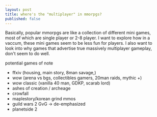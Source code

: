 ```yaml
---
layout: post
title: where's the "multiplayer" in mmorpgs?
published: false
---
```


Basically, popular mmorpgs are like a collection of different mini games, most of which are single player or 2-8 player. I want to explore how in a vaccum, these mini games seem to be less fun for players. I also want to look into why games that advertise true massively multiplayer gameplay, don't seem to do well. 

potential games of note
- ffxiv (housing, main story, 8man savage,)
- wow (arena vs bgs, collectibles gamers, 20man raids, mythic +)
- wow classic (vanilla 40 man, GDKP, scarab lord)
- ashes of creation / archeage
- crowfall
- maplestory/korean grind mmos
- guild wars 2 GvG -> de-emphasized
- planetside 2